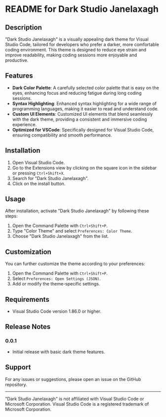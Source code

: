 # README for Dark Studio Janelaxagh

## Description

"Dark Studio Janelaxagh" is a visually appealing dark theme for Visual Studio Code, tailored for developers who prefer a darker, more comfortable coding environment. This theme is designed to reduce eye strain and improve readability, making coding sessions more enjoyable and productive.

## Features

- **Dark Color Palette**: A carefully selected color palette that is easy on the eyes, enhancing focus and reducing fatigue during long coding sessions.
- **Syntax Highlighting**: Enhanced syntax highlighting for a wide range of programming languages, making it easier to read and understand code.
- **Custom UI Elements**: Customized UI elements that blend seamlessly with the dark theme, providing a consistent and immersive coding experience.
- **Optimized for VSCode**: Specifically designed for Visual Studio Code, ensuring compatibility and smooth performance.

## Installation

1. Open Visual Studio Code.
2. Go to the Extensions view by clicking on the square icon in the sidebar or pressing `Ctrl+Shift+X`.
3. Search for "Dark Studio Janelaxagh".
4. Click on the install button.

## Usage

After installation, activate "Dark Studio Janelaxagh" by following these steps:

1. Open the Command Palette with `Ctrl+Shift+P`.
2. Type "Color Theme" and select `Preferences: Color Theme`.
3. Choose "Dark Studio Janelaxagh" from the list.

## Customization

You can further customize the theme according to your preferences:

1. Open the Command Palette with `Ctrl+Shift+P`.
2. Select `Preferences: Open Settings (JSON)`.
3. Add or modify the theme-specific settings.

## Requirements

- Visual Studio Code version 1.86.0 or higher.

## Release Notes

### 0.0.1

- Initial release with basic dark theme features.

## Support

For any issues or suggestions, please open an issue on the GitHub repository.

---

"Dark Studio Janelaxagh" is not affiliated with Visual Studio Code or Microsoft Corporation. Visual Studio Code is a registered trademark of Microsoft Corporation.